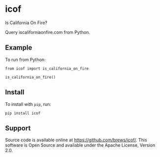 # icof
Is California On Fire?

Query iscaliforniaonfire.com from Python.

## Example

To run from Python:

```
from icof import is_california_on_fire

is_california_on_fire()
```

## Install

To install with `pip`, run:

```
pip install icof
```

## Support

Source code is available online at https://github.com/brews/icof/. This software is Open Source and available under the Apache License, Version 2.0. 
